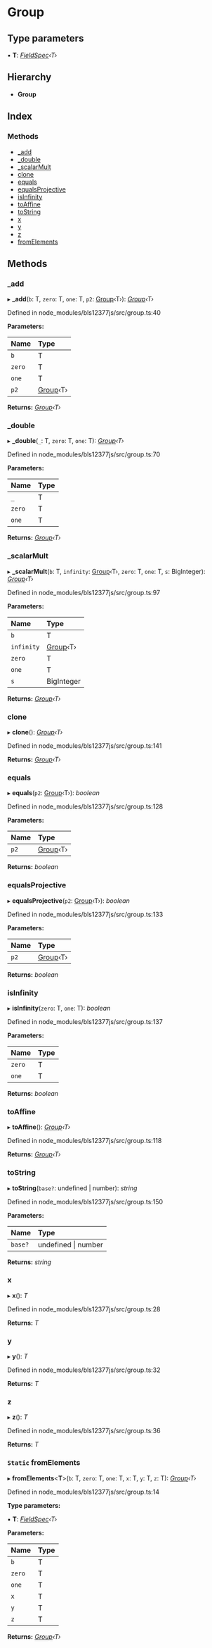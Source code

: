 # Group

## Type parameters

▪ **T**: [_FieldSpec_]()_‹T›_

## Hierarchy

* **Group**

## Index

### Methods

* [\_add]()
* [\_double]()
* [\_scalarMult]()
* [clone]()
* [equals]()
* [equalsProjective]()
* [isInfinity]()
* [toAffine]()
* [toString]()
* [x]()
* [y]()
* [z]()
* [fromElements]()

## Methods

### \_add

▸ **\_add**\(`b`: T, `zero`: T, `one`: T, `p2`: [Group]()‹T›\): [_Group_]()_‹T›_

Defined in node\_modules/bls12377js/src/group.ts:40

**Parameters:**

| Name | Type |
| :--- | :--- |
| `b` | T |
| `zero` | T |
| `one` | T |
| `p2` | [Group]()‹T› |

**Returns:** [_Group_]()_‹T›_

### \_double

▸ **\_double**\(`_`: T, `zero`: T, `one`: T\): [_Group_]()_‹T›_

Defined in node\_modules/bls12377js/src/group.ts:70

**Parameters:**

| Name | Type |
| :--- | :--- |
| `_` | T |
| `zero` | T |
| `one` | T |

**Returns:** [_Group_]()_‹T›_

### \_scalarMult

▸ **\_scalarMult**\(`b`: T, `infinity`: [Group]()‹T›, `zero`: T, `one`: T, `s`: BigInteger\): [_Group_]()_‹T›_

Defined in node\_modules/bls12377js/src/group.ts:97

**Parameters:**

| Name | Type |
| :--- | :--- |
| `b` | T |
| `infinity` | [Group]()‹T› |
| `zero` | T |
| `one` | T |
| `s` | BigInteger |

**Returns:** [_Group_]()_‹T›_

### clone

▸ **clone**\(\): [_Group_]()_‹T›_

Defined in node\_modules/bls12377js/src/group.ts:141

**Returns:** [_Group_]()_‹T›_

### equals

▸ **equals**\(`p2`: [Group]()‹T›\): _boolean_

Defined in node\_modules/bls12377js/src/group.ts:128

**Parameters:**

| Name | Type |
| :--- | :--- |
| `p2` | [Group]()‹T› |

**Returns:** _boolean_

### equalsProjective

▸ **equalsProjective**\(`p2`: [Group]()‹T›\): _boolean_

Defined in node\_modules/bls12377js/src/group.ts:133

**Parameters:**

| Name | Type |
| :--- | :--- |
| `p2` | [Group]()‹T› |

**Returns:** _boolean_

### isInfinity

▸ **isInfinity**\(`zero`: T, `one`: T\): _boolean_

Defined in node\_modules/bls12377js/src/group.ts:137

**Parameters:**

| Name | Type |
| :--- | :--- |
| `zero` | T |
| `one` | T |

**Returns:** _boolean_

### toAffine

▸ **toAffine**\(\): [_Group_]()_‹T›_

Defined in node\_modules/bls12377js/src/group.ts:118

**Returns:** [_Group_]()_‹T›_

### toString

▸ **toString**\(`base?`: undefined \| number\): _string_

Defined in node\_modules/bls12377js/src/group.ts:150

**Parameters:**

| Name | Type |
| :--- | :--- |
| `base?` | undefined \| number |

**Returns:** _string_

### x

▸ **x**\(\): _T_

Defined in node\_modules/bls12377js/src/group.ts:28

**Returns:** _T_

### y

▸ **y**\(\): _T_

Defined in node\_modules/bls12377js/src/group.ts:32

**Returns:** _T_

### z

▸ **z**\(\): _T_

Defined in node\_modules/bls12377js/src/group.ts:36

**Returns:** _T_

### `Static` fromElements

▸ **fromElements**&lt;**T**&gt;\(`b`: T, `zero`: T, `one`: T, `x`: T, `y`: T, `z`: T\): [_Group_]()_‹T›_

Defined in node\_modules/bls12377js/src/group.ts:14

**Type parameters:**

▪ **T**: [_FieldSpec_]()_‹T›_

**Parameters:**

| Name | Type |
| :--- | :--- |
| `b` | T |
| `zero` | T |
| `one` | T |
| `x` | T |
| `y` | T |
| `z` | T |

**Returns:** [_Group_]()_‹T›_

